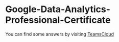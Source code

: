 # Google-Data-Analytics-Professional-Certificate
You can find some answers by visiting <a href="https://teamscloud.blogspot.com/">TeamsCloud</a>
